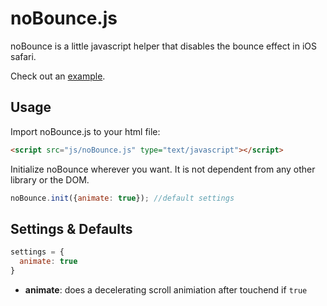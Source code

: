 noBounce.js
===========

noBounce is a little javascript helper that disables the bounce effect in iOS safari.

Check out an [example](http://timbartsch.github.io/examples/no-bounce/).

Usage
------
Import noBounce.js to your html file:

```html
<script src="js/noBounce.js" type="text/javascript"></script>
```

Initialize noBounce wherever you want. It is not dependent from any other library or the DOM.

```js
noBounce.init({animate: true}); //default settings
```


Settings & Defaults
------------------

```js
settings = {
  animate: true
}
```

- **animate**: does a decelerating scroll animiation after touchend if ``true``
